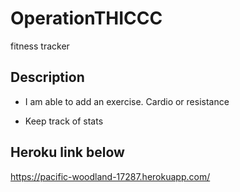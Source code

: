 # OperationTHICCC
fitness tracker

## Description

* I am able to add an exercise. Cardio or resistance

* Keep track of stats



## Heroku link below

https://pacific-woodland-17287.herokuapp.com/

